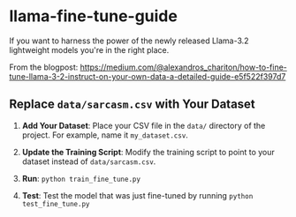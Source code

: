 # llama-fine-tune-guide
If you want to harness the power of the newly released Llama-3.2 lightweight models you're in the right place.

From the blogpost: https://medium.com/@alexandros_chariton/how-to-fine-tune-llama-3-2-instruct-on-your-own-data-a-detailed-guide-e5f522f397d7


## Replace `data/sarcasm.csv` with Your Dataset

1. **Add Your Dataset**: Place your CSV file in the `data/` directory of the project. For example, name it `my_dataset.csv`.

2. **Update the Training Script**: Modify the training script to point to your dataset instead of `data/sarcasm.csv`.

3. **Run**: ```python train_fine_tune.py```

4. **Test**: Test the model that was just fine-tuned by running ```python test_fine_tune.py```